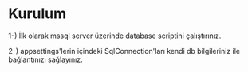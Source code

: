 # Kurulum
1-) İlk olarak mssql server üzerinde database scriptini çalıştırınız.

2-) appsettings'lerin içindeki SqlConnection'ları kendi db bilgileriniz ile bağlantınızı sağlayınız.
